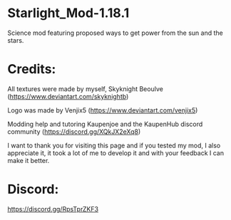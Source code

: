 # Starlight_Mod-1.18.1
Science mod featuring proposed ways to get power from the sun and the stars.

# Credits:
All textures were made by myself, Skyknight Beoulve (https://www.deviantart.com/skyknightb)

Logo was made by Venjix5 (https://www.deviantart.com/venjix5)

Modding help and tutoring Kaupenjoe and the KaupenHub discord community (https://discord.gg/XQkJX2eXq8)

I want to thank you for visiting this page and if you tested my mod, I also appreciate it, it took a lot of me to develop it and with your feedback I can make it better.

# Discord:
https://discord.gg/RpsTprZKF3
